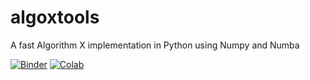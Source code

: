 # algoxtools
A fast Algorithm X implementation in Python using Numpy and Numba

[![Binder](https://mybinder.org/badge_logo.svg)](https://mybinder.org/v2/gh/Seemee/algoxtools/master) [![Colab](https://colab.research.google.com/assets/colab-badge.svg)](https://colab.research.google.com/drive/119zcx-mmnLA333ifXJFVjbB9aRKbiU6S?usp=sharing)
